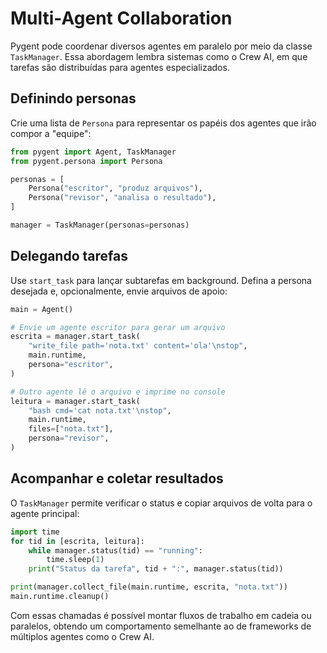 # Multi-Agent Collaboration

Pygent pode coordenar diversos agentes em paralelo por meio da classe `TaskManager`. Essa abordagem lembra sistemas como o Crew AI, em que tarefas são distribuídas para agentes especializados.

## Definindo personas

Crie uma lista de `Persona` para representar os papéis dos agentes que irão compor a "equipe":

```python
from pygent import Agent, TaskManager
from pygent.persona import Persona

personas = [
    Persona("escritor", "produz arquivos"),
    Persona("revisor", "analisa o resultado"),
]

manager = TaskManager(personas=personas)
```

## Delegando tarefas

Use `start_task` para lançar subtarefas em background. Defina a persona desejada e, opcionalmente, envie arquivos de apoio:

```python
main = Agent()

# Envie um agente escritor para gerar um arquivo
escrita = manager.start_task(
    "write_file path='nota.txt' content='ola'\nstop",
    main.runtime,
    persona="escritor",
)

# Outro agente lê o arquivo e imprime no console
leitura = manager.start_task(
    "bash cmd='cat nota.txt'\nstop",
    main.runtime,
    files=["nota.txt"],
    persona="revisor",
)
```

## Acompanhar e coletar resultados

O `TaskManager` permite verificar o status e copiar arquivos de volta para o agente principal:

```python
import time
for tid in [escrita, leitura]:
    while manager.status(tid) == "running":
        time.sleep(1)
    print("Status da tarefa", tid + ":", manager.status(tid))

print(manager.collect_file(main.runtime, escrita, "nota.txt"))
main.runtime.cleanup()
```

Com essas chamadas é possível montar fluxos de trabalho em cadeia ou paralelos, obtendo um comportamento semelhante ao de frameworks de múltiplos agentes como o Crew AI.
